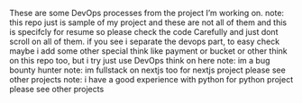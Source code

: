These are some DevOps processes from the project I’m working on.
note: this repo just is sample of my project and these are not all of them and this is specifcly for resume so please check the code Carefully and just dont scroll on all of them.
if you see i separate the devops part, to easy check
maybe i add some other special think like payment or bucket or other think on this repo too, but i try just use DevOps think on here
note: im a bug bounty hunter
note: im fullstack on nextjs too for nextjs project please see other projects
note: i have a good experience with python for python project please see other projects
